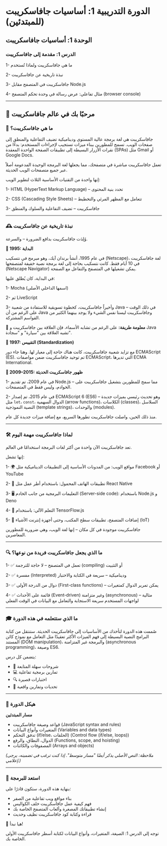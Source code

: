 # الدورة التدريبية 1: أساسيات جافاسكريبت (للمبتدئين)

## الوحدة 1: أساسيات جافاسكريبت

### الدرس 1: مقدمة إلى جافاسكريبت

1- ما هي جافاسكريبت ولماذا تُستخدم

2- نبذة تاريخية عن جافاسكريبت

3- جافاسكريبت في المتصفح مقابل Node.js

4- مثال تفاعلي: عرض رسالة في وحدة تحكم المتصفح (browser console)

---

## 👋 مرحبًا بك في عالم جافاسكريبت

### 🧾 ما هي جافاسكريبت؟

جافاسكريبت هي لغة برمجة عالية المستوى وديناميكية تضيف التفاعلية والمنطق إلى صفحات الويب. تسمح للمطورين ببناء ميزات تستجيب لإجراءات المستخدم: بدءًا من نقرات الأزرار البسيطة إلى تطبيقات الصفحة الواحدة المعقدة (SPAs) مثل Gmail أو Google Docs.

تعمل جافاسكريبت مباشرة في متصفحك، مما يجعلها لغة البرمجة الوحيدة المدعومة أصلاً عبر جميع متصفحات الويب الحديثة.

إنها واحدة من التقنيات الأساسية الثلاث لتطوير الويب:

1- HTML (HyperText Markup Language) – تحدد بنية المحتوى

2- CSS (Cascading Style Sheets) – تتعامل مع المظهر المرئي والتخطيط

3- جافاسكريبت – تضيف التفاعلية والسلوك والمنطق

---

### 🕰️ نبذة تاريخية عن جافاسكريبت

وُلِدَت جافاسكريبت بدافع الضرورة – والسرعة.

**📅 1995: البداية**

في عام 1995، أنشأ برندان آيك، وهو مبرمج في نتسكيب (Netscape)، لغة جافاسكريبت في 10 أيام فقط. كانت نتسكيب بحاجة إلى لغة برمجة نصية خفيفة لمتصفحها (Netscape Navigator) يمكن تشغيلها في المتصفح والتفاعل مع الصفحة.

في البداية، كان يُطلق عليها:

1- Mocha (اسمها الداخلي الأصلي)

2- ثم LiveScript

3- وأخيراً جافاسكريبت، كخطوة تسويقية للاستفادة من شعبية Java في ذلك الوقت – على الرغم من أن Java وجافاسكريبت ليستا نفس الشيء ولا يوجد بينهما الكثير من القواسم المشتركة.

🔹 **معلومة طريفة:** على الرغم من تشابه الأسماء، فإن العلاقة بين جافاسكريبت و Java تشبه العلاقة بين "سيارة" و "سجادة".

**📜 1997: التقييس (Standardization)**

مع تزايد شعبية جافاسكريبت، كانت هناك حاجة إلى معيار لها. وهنا جاء دور ECMAScript (ES). تم توحيد جافاسكريبت ضمن مواصفات ECMAScript، التي تديرها ECMA International.

**🚀 2009–2015: ظهور جافاسكريبت الحديثة**

1- في عام 2009، تم تقديم Node.js – مما سمح للمطورين بتشغيل جافاسكريبت على الخوادم، وليس فقط في المتصفحات.

2- في عام 2015، تم إصدار ECMAScript 6 (ES6) – وهو تحديث رئيسي بميزات جديدة مثل `let`، `const`، الدوال السهمية (arrow functions)، الكلاسات (classes)، السلاسل النصية النموذجية (template strings)، والوحدات (modules).

منذ ذلك الحين، واصلت جافاسكريبت تطورها السريع، مع إضافة ميزات جديدة كل عام.

---

### 🛠️ لماذا جافاسكريبت مهمة اليوم

تعد جافاسكريبت الآن واحدة من أكثر لغات البرمجة استخدامًا في العالم.

إنها تشغل:

1- 🌍 مواقع الويب: من المدونات الأساسية إلى التطبيقات الديناميكية مثل Facebook أو YouTube

2- 📱 تطبيقات الهاتف المحمول: باستخدام أطر عمل مثل React Native

3- 🖥️ التعليمات البرمجية من جانب الخادم (Server-side code): باستخدام Node.js و Deno

4- 🧠 التعلم الآلي: باستخدام TensorFlow.js

5- 🧩 إضافات المتصفح، تطبيقات سطح المكتب، وحتى أجهزة إنترنت الأشياء (IoT)

جافاسكريبت موجودة في كل مكان – إنها لغة الويب، وهي ضرورية للمطورين المعاصرين.

---

### 🔍 ما الذي يجعل جافاسكريبت فريدة من نوعها؟

1- ✅ تعمل في المتصفح – لا حاجة للترجمة (compiling) أو التثبيت

2- ✅ مفسرة (Interpreted) وديناميكية – سريعة في الكتابة والاختبار

3- ✅ دوال من الدرجة الأولى (First-class functions) – يمكن تمرير الدوال كمتغيرات

4- ✅ قائمة على الأحداث (Event-driven) وغير متزامنة (asynchronous) – مثالية لواجهات المستخدم سريعة الاستجابة والتعامل مع البيانات في الوقت الفعلي

---

### 🎓 ما الذي ستتعلمه في هذه الدورة

صُممت هذه الدورة لتأخذك من الأساسيات إلى جافاسكريبت الحديثة. ستنتقل من كتابة البرامج النصية البسيطة إلى فهم الميزات الأكثر تعقيدًا مثل التعامل مع نموذج كائن المستند (DOM manipulation)، والبرمجة غير المتزامنة (asynchronous programming)، وصيغة ES6.

يتضمن كل درس:
* 📘 شروحات سهلة المتابعة
* 💻 تمارين برمجية تفاعلية
* 🔍 اختبارات قصيرة
* 🧠 تحديات وتمارين واقعية

---

### 🧭 هيكل الدورة

**مسار المبتدئين**
* قواعد وصيغة جافاسكريبت (JavaScript syntax and rules)
* المتغيرات وأنواع البيانات (Variables and data types)
* تدفق التحكم (if/else، الحلقات) (Control flow (if/else, loops))
* الدوال، النطاق، والرفع (Functions, scope, and hoisting)
* المصفوفات والكائنات (Arrays and objects)

*(ملاحظة: النص الأصلي يذكر أيضًا "مسار متوسط". إذا كنت ترغب في تضمينه، يرجى إعلامي.)*

---

### 🌟 استعد للبرمجة

بنهاية هذه الدورة، ستكون قادرًا على:
* بناء مواقع ويب تفاعلية من الصفر
* فهم كيفية عمل جافاسكريبت خلف الكواليس
* إنشاء تطبيقاتك المصغرة وألعاب المتصفح الخاصة بك
* قراءة وكتابة كود جافاسكريبت نظيف وحديث

🚀 هيا نبدأ!

توجه إلى الدرس 1: الصيغة، المتغيرات، وأنواع البيانات لكتابة أسطر جافاسكريبت الأولى الخاصة بك.